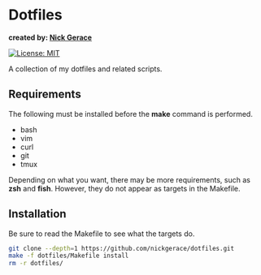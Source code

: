 # Dotfiles
**created by: [Nick Gerace](https://nickgerace.dev)**

[![License: MIT](https://img.shields.io/badge/License-MIT-yellow.svg)](https://opensource.org/licenses/MIT)

A collection of my dotfiles and related scripts.

## Requirements

The following must be installed before the **make** command is performed.

- bash
- vim
- curl
- git
- tmux

Depending on what you want, there may be more requirements, such as **zsh** and **fish**.
However, they do not appear as targets in the Makefile.

## Installation

Be sure to read the Makefile to see what the targets do.

```bash
git clone --depth=1 https://github.com/nickgerace/dotfiles.git
make -f dotfiles/Makefile install
rm -r dotfiles/
```
